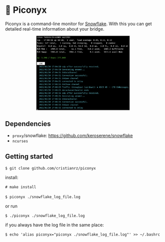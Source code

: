 # 🧅 Piconyx

Piconyx is a command-line monitor for [Snowflake](https://github.com/keroserene/snowflake).
With this you can get detailed real-time information about your bridge.

<p align="center"><img src="screenshot.png" alt="screenshot" style="width:60%;"/></p>

## Dependencies

* `proxy`/snowflake: https://github.com/keroserene/snowflake
* `ncurses`

## Getting started

```terminal
$ git clone github.com/cristianrz/piconyx
```

install:

```term
# make install

$ piconyx ./snowflake_log_file.log
```

or run

```term
$ ./piconyx ./snowflake_log_file.log
```

if you always have the log file in the same place:

```term
$ echo 'alias piconyx="piconyx ./snowflake_log_file.log"' >> ~/.bashrc
```

